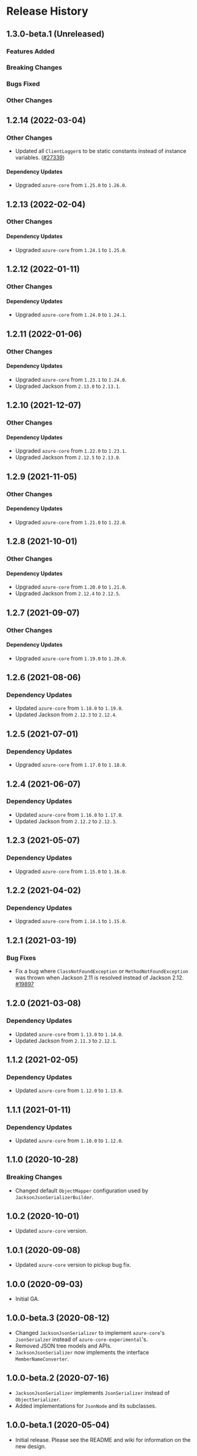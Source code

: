 # Release History

## 1.3.0-beta.1 (Unreleased)

### Features Added

### Breaking Changes

### Bugs Fixed

### Other Changes

## 1.2.14 (2022-03-04)

### Other Changes

- Updated all `ClientLogger`s to be static constants instead of instance variables. ([#27339](https://github.com/Azure/azure-sdk-for-java/pull/27339))

#### Dependency Updates

- Upgraded `azure-core` from `1.25.0` to `1.26.0`.

## 1.2.13 (2022-02-04)

### Other Changes

#### Dependency Updates

- Upgraded `azure-core` from `1.24.1` to `1.25.0`.

## 1.2.12 (2022-01-11)

### Other Changes

#### Dependency Updates

- Upgraded `azure-core` from `1.24.0` to `1.24.1`.

## 1.2.11 (2022-01-06)

### Other Changes

#### Dependency Updates

- Upgraded `azure-core` from `1.23.1` to `1.24.0`.
- Upgraded Jackson from `2.13.0` to `2.13.1`.

## 1.2.10 (2021-12-07)

### Other Changes

#### Dependency Updates

- Upgraded `azure-core` from `1.22.0` to `1.23.1`.
- Upgraded Jackson from `2.12.5` to `2.13.0`.

## 1.2.9 (2021-11-05)

### Other Changes

#### Dependency Updates

- Upgraded `azure-core` from `1.21.0` to `1.22.0`.

## 1.2.8 (2021-10-01)

### Other Changes

#### Dependency Updates

- Upgraded `azure-core` from `1.20.0` to `1.21.0`.
- Upgraded Jackson from `2.12.4` to `2.12.5`.

## 1.2.7 (2021-09-07)

### Other Changes

#### Dependency Updates

- Upgraded `azure-core` from `1.19.0` to `1.20.0`.

## 1.2.6 (2021-08-06)

### Dependency Updates

- Updated `azure-core` from `1.18.0` to `1.19.0`.
- Updated Jackson from `2.12.3` to `2.12.4`.

## 1.2.5 (2021-07-01)

### Dependency Updates

- Upgraded `azure-core` from `1.17.0` to `1.18.0`.

## 1.2.4 (2021-06-07)

### Dependency Updates

- Updated `azure-core` from `1.16.0` to `1.17.0`.
- Updated Jackson from `2.12.2` to `2.12.3`.

## 1.2.3 (2021-05-07)

### Dependency Updates

- Upgraded `azure-core` from `1.15.0` to `1.16.0`.

## 1.2.2 (2021-04-02)

### Dependency Updates

- Upgraded `azure-core` from `1.14.1` to `1.15.0`.

## 1.2.1 (2021-03-19)

### Bug Fixes

- Fix a bug where `ClassNotFoundException` or `MethodNotFoundException` was thrown when Jackson 2.11 is resolved
  instead of Jackson 2.12. [#19897](https://github.com/Azure/azure-sdk-for-java/issues/19897)

## 1.2.0 (2021-03-08)

### Dependency Updates

- Updated `azure-core` from `1.13.0` to `1.14.0`.
- Updated Jackson from `2.11.3` to `2.12.1`.

## 1.1.2 (2021-02-05)

### Dependency Updates

- Updated `azure-core` from `1.12.0` to `1.13.0`.

## 1.1.1 (2021-01-11)

### Dependency Updates

- Updated `azure-core` from `1.10.0` to `1.12.0`.

## 1.1.0 (2020-10-28)

### Breaking Changes

- Changed default `ObjectMapper` configuration used by `JacksonJsonSerializerBuilder`.

## 1.0.2 (2020-10-01)

- Updated `azure-core` version.

## 1.0.1 (2020-09-08)

- Updated `azure-core` version to pickup bug fix.

## 1.0.0 (2020-09-03)

- Initial GA.

## 1.0.0-beta.3 (2020-08-12)

- Changed `JacksonJsonSerializer` to implement `azure-core`'s `JsonSerialzer` instead of `azure-core-experimental`'s.
- Removed JSON tree models and APIs.
- `JacksonJsonSerializer` now implements the interface `MemberNameConverter`.

## 1.0.0-beta.2 (2020-07-16)

- `JacksonJsonSerializer` implements `JsonSerializer` instead of `ObjectSerializer`.
- Added implementations for `JsonNode` and its subclasses.

## 1.0.0-beta.1 (2020-05-04)

- Initial release. Please see the README and wiki for information on the new design.
